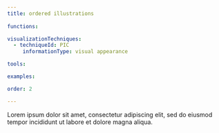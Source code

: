 ```yaml
---
title: ordered illustrations
  
functions:

visualizationTechniques:
  - techniqueId: PIC
     informationType: visual appearance

tools:

examples:

order: 2

---
```


Lorem ipsum dolor sit amet, consectetur adipiscing elit, sed do eiusmod tempor incididunt ut labore et dolore magna aliqua.

<!--more-->

<!-- Example side by side in line: https://visual.ly/community/infographic/economy/tallest-buildings-world -->
